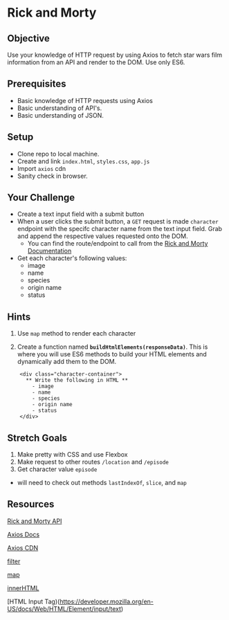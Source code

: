 # Rick and Morty

## Objective

Use your knowledge of HTTP request by using Axios to fetch star wars film information from an API and render to the DOM. Use only ES6.

## Prerequisites

- Basic knowledge of HTTP requests using Axios
- Basic understanding of API's.
- Basic understanding of JSON.

## Setup

- Clone repo to local machine.
- Create and link `index.html`, `styles.css`, `app.js`
- Import `axios` cdn
- Sanity check in browser.

## Your Challenge

- Create a text input field with a submit button
- When a user clicks the submit button, a `GET` request is made `character` endpoint with the specifc character name from the text input field. Grab and append the respective values requested onto the DOM.
  - You can find the route/endpoint to call from the [Rick and Morty Documentation](https://rickandmortyapi.com/documentation/)
- Get each character's following values:
  - image
  - name
  - species
  - origin name
  - status

## Hints

1. Use `map` method to render each character

2. Create a function named **`buildHtmlElements(responseData)`**. This is where you will use ES6 methods to build your HTML elements and dynamically add them to the DOM.

```
    <div class="character-container">
      ** Write the following in HTML **
        - image
        - name
        - species
        - origin name
        - status
    </div>
```

## Stretch Goals

1. Make pretty with CSS and use Flexbox
1. Make request to other routes `/location` and `/episode`
1. Get character value `episode`
  - will need to check out methods `lastIndexOf`, `slice`, and `map`


## Resources

[Rick and Morty API](https://rickandmortyapi.com/documentation/)

[Axios Docs](https://github.com/axios/axios)

[Axios CDN](https://cdnjs.com/libraries/axios)

[filter](https://developer.mozilla.org/en-US/docs/Web/JavaScript/Reference/Global_Objects/Array/filter)

[map](https://developer.mozilla.org/en-US/docs/Web/JavaScript/Reference/Global_Objects/Array/map)

[innerHTML](https://www.w3schools.com/jsref/prop_html_innerhtml.asp)

[HTML Input Tag)(https://developer.mozilla.org/en-US/docs/Web/HTML/Element/input/text)
